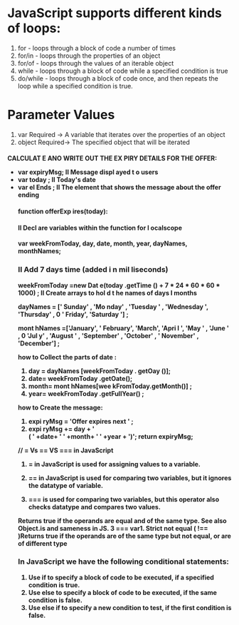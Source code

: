 # JavaScript supports different kinds of loops:

1. for - loops through a block of code a number of times
2. for/in - loops through the properties of an object
3. for/of - loops through the values of an iterable object
4. while - loops through a block of code while a specified condition is true
5. do/while - loops through a block of code once, and then repeats the loop while a specified condition is true.

# Parameter Values

1. var	Required -> A variable that iterates over the properties of an object
2. object	Required-> The specified object that will be iterated

<h4> CALCULAT E ANO WRITE OUT THE EX PIRY DETAILS FOR THE OFFER:

 <ul>
<li>var expiryMsg; II Message displ ayed t o users </li>
<li>var today ; II Today's date </li>
<li>var el Ends ; II The element that shows the message about the offer ending </li>

<h4> function offerExp ires(today):

#### II Decl are variables within the function for l ocalscope

var weekFromToday, day, date, month, year, dayNames, monthNames;

### II Add 7 days time (added i n mil liseconds)
weekFromToday =new Dat e(today .getTime () + 7 * 24 * 60 * 60 * 1000) ;
II Create arrays to hol d t he names of days I months

dayNames = [' Sunday' , 'Mo nday' , 'Tuesday ' , 'Wednesday ', 'Thursday' ,
0 ' Friday', 'Saturday '] ;

mont hNames =['January', ' February', 'March', 'Apri l ', 'May ' , 'June ' ,
0 'Jul y' , 'August ' , 'September' , 'October' , ' November' , 'December'] ; 

how to  Collect the parts of date :
1. day = dayNames [weekFromToday . getOay ()];
2. date= weekFromToday .getOate();
3. month= mont hNames[wee kFromToday.getMonth()] ;
4. year= weekFromToday .getFullYear() ; 

how to  Create the message:
1. expi ryMsg = 'Offer expires next ' ;
2. expi ryMsg += day + ' <br I>( ' +date+ ' ' +month+ ' ' +year + ')';
return expiryMsg;  



// = Vs == VS === in JavaScript

1. <b>= in JavaScript is used for assigning values to a variable. </b>

2. <b>== in JavaScript is used for comparing two variables, but it ignores the datatype of variable.</b>

3. <b> === is used for comparing two variables, but this operator also checks datatype and compares two values.
</b>
Returns true if the operands are equal and of the same type. See also Object.is and sameness in JS. 
3 === var1. 
Strict not equal ( !== )Returns true if the operands are of the same type but not equal, or are of different type



### In JavaScript we have the following conditional statements:
<ol>
<li>Use if to specify a 
block of code to be executed, if a specified condition is true.</li>
<li>Use else to specify a block of code to be executed, if the same condition is false.</li>
<li>Use else if to specify a new condition to test, if the first condition is false.</li>